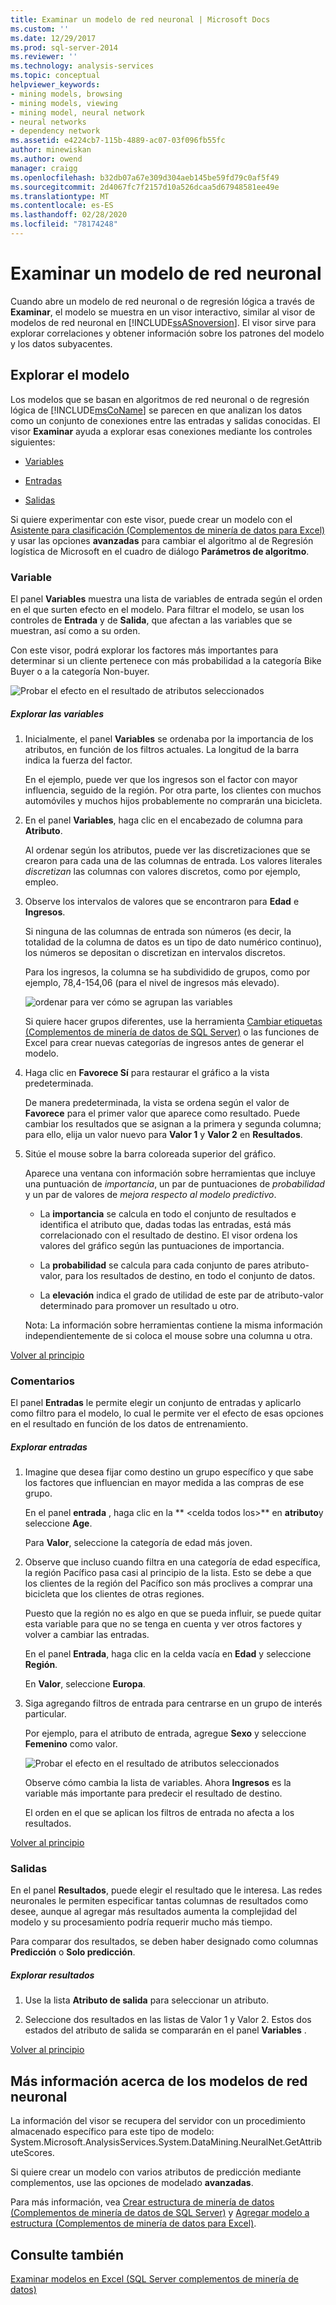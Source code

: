 ```yaml
---
title: Examinar un modelo de red neuronal | Microsoft Docs
ms.custom: ''
ms.date: 12/29/2017
ms.prod: sql-server-2014
ms.reviewer: ''
ms.technology: analysis-services
ms.topic: conceptual
helpviewer_keywords:
- mining models, browsing
- mining models, viewing
- mining model, neural network
- neural networks
- dependency network
ms.assetid: e4224cb7-115b-4889-ac07-03f096fb55fc
author: minewiskan
ms.author: owend
manager: craigg
ms.openlocfilehash: b32db07a67e309d304aeb145be59fd79c0af5f49
ms.sourcegitcommit: 2d4067fc7f2157d10a526dcaa5d67948581ee49e
ms.translationtype: MT
ms.contentlocale: es-ES
ms.lasthandoff: 02/28/2020
ms.locfileid: "78174248"
---
```

# <a name="browsing-a-neural-network-model"></a>Examinar un modelo de red neuronal
  Cuando abre un modelo de red neuronal o de regresión lógica a través de **Examinar**, el modelo se muestra en un visor interactivo, similar al visor de modelos de red neuronal en [!INCLUDE[ssASnoversion](../includes/ssasnoversion-md.md)]. El visor sirve para explorar correlaciones y obtener información sobre los patrones del modelo y los datos subyacentes.

##  <a name="BKMK_Tabs"></a>Explorar el modelo
 Los modelos que se basan en algoritmos de red neuronal o de regresión lógica de [!INCLUDE[msCoName](../includes/msconame-md.md)] se parecen en que analizan los datos como un conjunto de conexiones entre las entradas y salidas conocidas. El visor **Examinar** ayuda a explorar esas conexiones mediante los controles siguientes:

-   [Variables](#BKMK_Variables)

-   [Entradas](#BKMK_Inputs)

-   [Salidas](#BKMK_Outputs)

 Si quiere experimentar con este visor, puede crear un modelo con el [Asistente para clasificación &#40;Complementos de minería de datos para Excel&#41;](classify-wizard-data-mining-add-ins-for-excel.md) y usar las opciones **avanzadas** para cambiar el algoritmo al de Regresión logística de Microsoft en el cuadro de diálogo **Parámetros de algoritmo**.

###  <a name="BKMK_Variables"></a>Variable
 El panel **Variables** muestra una lista de variables de entrada según el orden en el que surten efecto en el modelo. Para filtrar el modelo, se usan los controles de **Entrada** y de **Salida**, que afectan a las variables que se muestran, así como a su orden.

 Con este visor, podrá explorar los factores más importantes para determinar si un cliente pertenece con más probabilidad a la categoría Bike Buyer o a la categoría Non-buyer.

 ![Probar el efecto en el resultado de atributos seleccionados](media/dm13-neuralnet-agebuyer1.gif "Probar el efecto en el resultado de atributos seleccionados")

##### <a name="explore-variables"></a>Explorar las variables

1.  Inicialmente, el panel **Variables** se ordenaba por la importancia de los atributos, en función de los filtros actuales. La longitud de la barra indica la fuerza del factor.

     En el ejemplo, puede ver que los ingresos son el factor con mayor influencia, seguido de la región. Por otra parte, los clientes con muchos automóviles y muchos hijos probablemente no comprarán una bicicleta.

2.  En el panel **Variables**, haga clic en el encabezado de columna para **Atributo**.

     Al ordenar según los atributos, puede ver las discretizaciones que se crearon para cada una de las columnas de entrada. Los valores literales *discretizan* las columnas con valores discretos, como por ejemplo, empleo.

3.  Observe los intervalos de valores que se encontraron para **Edad** e **Ingresos**.

     Si ninguna de las columnas de entrada son números (es decir, la totalidad de la columna de datos es un tipo de dato numérico continuo), los números se depositan o discretizan en intervalos discretos.

     Para los ingresos, la columna se ha subdividido de grupos, como por ejemplo, 78,4-154,06 (para el nivel de ingresos más elevado).

     ![ordenar para ver cómo se agrupan las variables](media/dm13-nn-bucketing-variables.gif "ordenar para ver cómo se agrupan las variables")

     Si quiere hacer grupos diferentes, use la herramienta [Cambiar etiquetas &#40;Complementos de minería de datos de SQL Server&#41;](relabel-sql-server-data-mining-add-ins.md) o las funciones de Excel para crear nuevas categorías de ingresos antes de generar el modelo.

4.  Haga clic en **Favorece Sí** para restaurar el gráfico a la vista predeterminada.

     De manera predeterminada, la vista se ordena según el valor de **Favorece** para el primer valor que aparece como resultado. Puede cambiar los resultados que se asignan a la primera y segunda columna; para ello, elija un valor nuevo para **Valor 1** y **Valor 2** en **Resultados**.

5.  Sitúe el mouse sobre la barra coloreada superior del gráfico.

     Aparece una ventana con información sobre herramientas que incluye una puntuación de *importancia*, un par de puntuaciones de *probabilidad* y un par de valores de *mejora respecto al modelo predictivo*.

    -   La **importancia** se calcula en todo el conjunto de resultados e identifica el atributo que, dadas todas las entradas, está más correlacionado con el resultado de destino. El visor ordena los valores del gráfico según las puntuaciones de importancia.

    -   La **probabilidad** se calcula para cada conjunto de pares atributo-valor, para los resultados de destino, en todo el conjunto de datos.

    -   La **elevación** indica el grado de utilidad de este par de atributo-valor determinado para promover un resultado u otro.

     Nota: La información sobre herramientas contiene la misma información independientemente de si coloca el mouse sobre una columna u otra.

 [Volver al principio](#BKMK_Tabs)

###  <a name="BKMK_Inputs"></a>Comentarios
 El panel **Entradas** le permite elegir un conjunto de entradas y aplicarlo como filtro para el modelo, lo cual le permite ver el efecto de esas opciones en el resultado en función de los datos de entrenamiento.

##### <a name="explore-inputs"></a>Explorar entradas

1.  Imagine que desea fijar como destino un grupo específico y que sabe los factores que influencian en mayor medida a las compras de ese grupo.

     En el panel **entrada** , haga clic en la ** \<celda todos los>** en **atributo**y seleccione **Age**.

     Para **Valor**, seleccione la categoría de edad más joven.

2.  Observe que incluso cuando filtra en una categoría de edad específica, la región Pacífico pasa casi al principio de la lista. Esto se debe a que los clientes de la región del Pacífico son más proclives a comprar una bicicleta que los clientes de otras regiones.

     Puesto que la región no es algo en que se pueda influir, se puede quitar esta variable para que no se tenga en cuenta y ver otros factores y volver a cambiar las entradas.

     En el panel **Entrada**, haga clic en la celda vacía en **Edad** y seleccione **Región**.

     En **Valor**, seleccione **Europa**.

3.  Siga agregando filtros de entrada para centrarse en un grupo de interés particular.

     Por ejemplo, para el atributo de entrada, agregue **Sexo** y seleccione **Femenino** como valor.

     ![Probar el efecto en el resultado de atributos seleccionados](media/dm13-neuralnet-agebuyer2.gif "Probar el efecto en el resultado de atributos seleccionados")

     Observe cómo cambia la lista de variables. Ahora **Ingresos** es la variable más importante para predecir el resultado de destino.

     El orden en el que se aplican los filtros de entrada no afecta a los resultados.

 [Volver al principio](#BKMK_Tabs)

###  <a name="BKMK_Outputs"></a>Salidas
 En el panel **Resultados**, puede elegir el resultado que le interesa. Las redes neuronales le permiten especificar tantas columnas de resultados como desee, aunque al agregar más resultados aumenta la complejidad del modelo y su procesamiento podría requerir mucho más tiempo.

 Para comparar dos resultados, se deben haber designado como columnas **Predicción** o **Solo predicción**.

##### <a name="explore-outputs"></a>Explorar resultados

1.  Use la lista **Atributo de salida** para seleccionar un atributo.

2.  Seleccione dos resultados en las listas de Valor 1 y Valor 2. Estos dos estados del atributo de salida se compararán en el panel **Variables** .

 [Volver al principio](#BKMK_Tabs)

## <a name="more-about-neural-network-models"></a>Más información acerca de los modelos de red neuronal
 La información del visor se recupera del servidor con un procedimiento almacenado específico para este tipo de modelo: System.Microsoft.AnalysisServices.System.DataMining.NeuralNet.GetAttributeScores.

 Si quiere crear un modelo con varios atributos de predicción mediante complementos, use las opciones de modelado **avanzadas**.

 Para más información, vea [Crear estructura de minería de datos &#40;Complementos de minería de datos de SQL Server&#41;](create-mining-structure-sql-server-data-mining-add-ins.md) y [Agregar modelo a estructura &#40;Complementos de minería de datos para Excel&#41;](add-model-to-structure-data-mining-add-ins-for-excel.md).

## <a name="see-also"></a>Consulte también
 [Examinar modelos en Excel &#40;SQL Server complementos de minería de datos&#41;](browsing-models-in-excel-sql-server-data-mining-add-ins.md)


